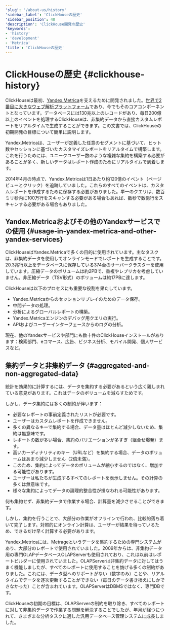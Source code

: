 ```yaml
---
'slug': '/about-us/history'
'sidebar_label': 'ClickHouseの歴史'
'sidebar_position': 40
'description': 'ClickHouse開発の歴史'
'keywords':
- 'history'
- 'development'
- 'Metrica'
'title': 'ClickHouseの歴史'
---
```





# ClickHouseの歴史 {#clickhouse-history}

ClickHouseは最初、[Yandex.Metrica](https://metrica.yandex.com/)を支えるために開発されました。[世界で2番目に大きなウェブ解析プラットフォーム](http://w3techs.com/technologies/overview/traffic_analysis/all)であり、今でもそのコアコンポーネントとなっています。データベースには130兆以上のレコードがあり、毎日200億以上のイベントを処理するClickHouseは、非集約データから直接カスタムレポートをリアルタイムで生成することができます。この文書では、ClickHouseの初期開発の目標について簡単に説明します。

Yandex.Metricaは、ユーザーが定義した任意のセグメントに基づいて、ヒット数やセッションに基づいたカスタマイズレポートをリアルタイムで構築します。これを行うためには、ユニークユーザー数のような複雑な集約を構築する必要があることが多く、新しいデータはレポート作成のためにリアルタイムで到着します。

2014年4月の時点で、Yandex.Metricaは1日あたり約120億のイベント（ページビューとクリック）を追跡していました。これらのすべてのイベントは、カスタムレポートを作成するために保存する必要がありました。単一のクエリは、数百ミリ秒内に100万行をスキャンする必要がある場合もあれば、数秒で数億行をスキャンする必要がある場合もありました。

## Yandex.Metricaおよびその他のYandexサービスでの使用 {#usage-in-yandex-metrica-and-other-yandex-services}

ClickHouseはYandex.Metricaで多くの目的に使用されています。主なタスクは、非集約データを使用してオンラインモードでレポートを生成することです。20.3兆行以上をデータベースに保存している374台のサーバークラスターを使用しています。圧縮データのボリュームは約2PBで、重複やレプリカを考慮していません。非圧縮データ（TSV形式）のボリュームは約17PBに達します。

ClickHouseは以下のプロセスにも重要な役割を果たしています。

- Yandex.Metricaからのセッションリプレイのためのデータ保存。
- 中間データの処理。
- 分析によるグローバルレポートの構築。
- Yandex.Metricaエンジンのデバッグ用クエリの実行。
- APIおよびユーザーインターフェースからのログの分析。

現在、他のYandexサービスや部門にも数十件のClickHouseインストールがあります：検索部門、eコマース、広告、ビジネス分析、モバイル開発、個人サービスなど。

## 集約データと非集約データ {#aggregated-and-non-aggregated-data}

統計を効果的に計算するには、データを集約する必要があるという広く親しまれている意見があります。これはデータのボリュームを減らすためです。

しかし、データ集約には多くの制約が伴います：

- 必要なレポートの事前定義されたリストが必要です。
- ユーザーはカスタムレポートを作成できません。
- 多くの異なるキーで集約する場合、データ量はほとんど減少しないため、集約は無意味です。
- レポートの数が多い場合、集約のバリエーションが多すぎ（組合せ爆発）ます。
- 高いカーディナリティのキー（URLなど）を集約する場合、データのボリュームはあまり減少しません（2倍未満）。
- このため、集約によってデータのボリュームが縮小するのではなく、増加する可能性があります。
- ユーザーは私たちが生成するすべてのレポートを表示しません。その計算の多くは無意味です。
- 様々な集約によってデータの論理的整合性が損なわれる可能性があります。

何も集約せず、非集約データで作業する場合、計算量を減少させることができます。

しかし、集約を行うことで、大部分の作業がオフラインで行われ、比較的落ち着いて完了します。対照的にオンライン計算は、ユーザーが結果を待っているため、できるだけ早く計算する必要があります。

Yandex.Metricaには、Metrageというデータを集約するための専門システムがあり、大部分のレポートで使用されていました。2009年からは、非集約データ用の専門OLAPデータベースOLAPServerも使用されており、これは以前はレポートビルダーに使用されていました。OLAPServerは非集約データに対してはうまく機能しましたが、すべてのレポートに使用することを妨げる多くの制約がありました。これには、データ型へのサポートがない（数字のみ）ことや、リアルタイムでデータを逐次更新することができない（毎日のデータ書き換えにしかできなかった）ことが含まれています。OLAPServerはDBMSではなく、専門DBです。

ClickHouseの初期の目標は、OLAPServerの制約を取り除き、すべてのレポートに対して非集約データで作業する問題を解決することでしたが、年月が経つにつれて、さまざまな分析タスクに適した汎用データベース管理システムに成長しました。
